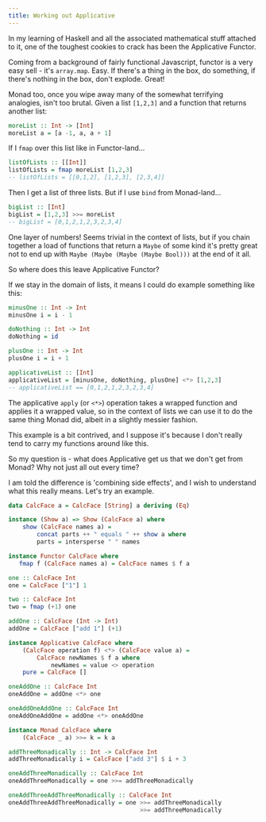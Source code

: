 ```yaml
---
title: Working out Applicative
---
```


In my learning of Haskell and all the associated mathematical stuff attached to it, one of the toughest cookies to crack has been the Applicative Functor.

Coming from a background of fairly functional Javascript, functor is a very easy sell - it's `array.map`. Easy. If there's a thing in the box, do something, if there's nothing in the box, don't explode. Great!

Monad too, once you wipe away many of the somewhat terrifying analogies, isn't too brutal. Given a list `[1,2,3]` and a function that returns another list:

```haskell
moreList :: Int -> [Int]
moreList a = [a -1, a, a + 1]
```

If I `fmap` over this list like in Functor-land...

```haskell
listOfLists :: [[Int]]
listOfLists = fmap moreList [1,2,3]
-- listOfLists = [[0,1,2], [1,2,3], [2,3,4]]
```

Then I get a list of three lists. But if I use `bind` from Monad-land...

```haskell
bigList :: [Int]
bigList = [1,2,3] >>= moreList
-- bigList = [0,1,2,1,2,3,2,3,4]
```

One layer of numbers! Seems trivial in the context of lists, but if you chain together a load of functions that return a `Maybe` of some kind it's pretty great not to end up with `Maybe (Maybe (Maybe (Maybe Bool)))` at the end of it all.

So where does this leave Applicative Functor?

If we stay in the domain of lists, it means I could do example something like this:

```haskell
minusOne :: Int -> Int
minusOne i = i - 1

doNothing :: Int -> Int
doNothing = id

plusOne :: Int -> Int
plusOne i = i + 1

applicativeList :: [Int]
applicativeList = [minusOne, doNothing, plusOne] <*> [1,2,3]
-- applicativeList == [0,1,2,1,2,3,2,3,4]
```

The applicative `apply` (or `<*>`) operation takes a wrapped function and applies it a wrapped value, so in the context of lists we can use it to do the same thing Monad did, albeit in a slightly messier fashion.

This example is a bit contrived, and I suppose it's because I don't really tend to carry my functions around like this.

So my question is - what does Applicative get us that we don't get from Monad? Why not just all out every time?

I am told the difference is 'combining side effects', and I wish to understand what this really means. Let's try an example.

```haskell
data CalcFace a = CalcFace [String] a deriving (Eq)
```

```haskell
instance (Show a) => Show (CalcFace a) where
    show (CalcFace names a) =
        concat parts ++ " equals " ++ show a where
        parts = intersperse " " names

instance Functor CalcFace where
   fmap f (CalcFace names a) = CalcFace names $ f a

one :: CalcFace Int
one = CalcFace ["1"] 1

two :: CalcFace Int
two = fmap (+1) one

addOne :: CalcFace (Int -> Int)
addOne = CalcFace ["add 1"] (+1)

instance Applicative CalcFace where
    (CalcFace operation f) <*> (CalcFace value a) =
        CalcFace newNames $ f a where
            newNames = value <> operation
    pure = CalcFace []

oneAddOne :: CalcFace Int
oneAddOne = addOne <*> one

oneAddOneAddOne :: CalcFace Int
oneAddOneAddOne = addOne <*> oneAddOne

instance Monad CalcFace where
    (CalcFace _ a) >>= k = k a

addThreeMonadically :: Int -> CalcFace Int
addThreeMonadically i = CalcFace ["add 3"] $ i + 3

oneAddThreeMonadically :: CalcFace Int
oneAddThreeMonadically = one >>= addThreeMonadically

oneAddThreeAddThreeMonadically :: CalcFace Int
oneAddThreeAddThreeMonadically = one >>= addThreeMonadically
                                     >>= addThreeMonadically

```
